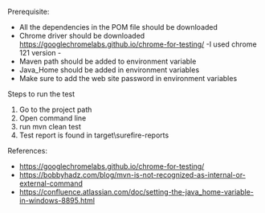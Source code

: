 Prerequisite:
* All the dependencies in the POM file should be downloaded
* Chrome driver should be downloaded https://googlechromelabs.github.io/chrome-for-testing/ -I used chrome 121 version -
* Maven path should be added to environment variable
* Java_Home should be added in environment variables 
* Make sure to add the web site password in environment variables 

Steps to run the test 
1. Go to the project path 
2. Open command line
3. run mvn clean test
4. Test report is found in target\surefire-reports

References:
* https://googlechromelabs.github.io/chrome-for-testing/
* https://bobbyhadz.com/blog/mvn-is-not-recognized-as-internal-or-external-command
* https://confluence.atlassian.com/doc/setting-the-java_home-variable-in-windows-8895.html

